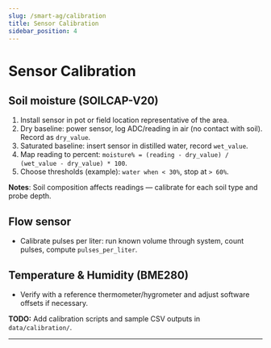 ```yaml
---
slug: /smart-ag/calibration
title: Sensor Calibration
sidebar_position: 4
---
```

<!-- docs/smart-ag/calibration.md -->


# Sensor Calibration

## Soil moisture (SOILCAP-V20)
1. Install sensor in pot or field location representative of the area.
2. Dry baseline: power sensor, log ADC/reading in air (no contact with soil). Record as `dry_value`.
3. Saturated baseline: insert sensor in distilled water, record `wet_value`.
4. Map reading to percent: `moisture% = (reading - dry_value) / (wet_value - dry_value) * 100`.
5. Choose thresholds (example): `water when < 30%`, stop at `> 60%`.

**Notes**: Soil composition affects readings — calibrate for each soil type and probe depth.

## Flow sensor
- Calibrate pulses per liter: run known volume through system, count pulses, compute `pulses_per_liter`.

## Temperature & Humidity (BME280)
- Verify with a reference thermometer/hygrometer and adjust software offsets if necessary.

**TODO:** Add calibration scripts and sample CSV outputs in `data/calibration/`.

---